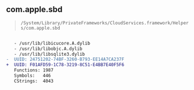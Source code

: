 ## com.apple.sbd

> `/System/Library/PrivateFrameworks/CloudServices.framework/Helpers/com.apple.sbd`

```diff

   - /usr/lib/libicucore.A.dylib
   - /usr/lib/libobjc.A.dylib
   - /usr/lib/libsqlite3.dylib
-  UUID: 24751202-74BF-3260-B793-EE14A7CA237F
+  UUID: F01AFD59-1C78-3219-8C51-E4BB7E40F5F6
   Functions: 1987
   Symbols:   446
   CStrings:  4043

```
